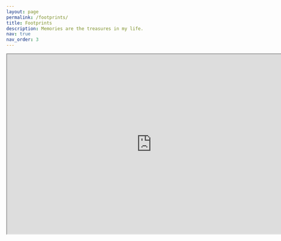 ```yaml
---
layout: page
permalink: /footprints/
title: Footprints
description: Memories are the treasures in my life.
nav: true
nav_order: 3
---
```

<iframe src="https://www.google.com/maps/d/u/0/embed?mid=13Xp0SWW22U_xMD1t-V_9KSwRmpESFUo&ehbc=2E312F" width="770" height="480"></iframe>
